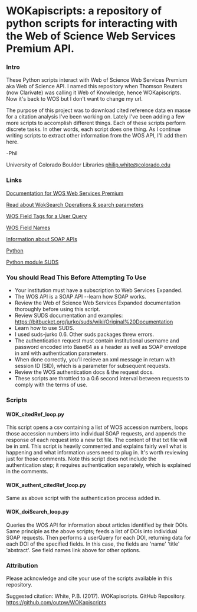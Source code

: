 # WOKapiscripts: a repository of python scripts for interacting with the Web of Science Web Services Premium API. 

### Intro

These Python scripts interact with Web of Science Web Services Premium aka Web of Science API. I named this repository when Thomson Reuters (now Clarivate) was calling it Web of Knowledge, hence WOKapiscripts. Now it's back to WOS but I don't want to change my url.

The purpose of this project was to download cited reference data en masse for a citation analysis I've been working on. Lately I've been adding a few more scripts to accomplish different things. Each of these scripts perform discrete tasks. In other words, each script does one thing. As I continue writing scripts to extract other information from the WOS API, I'll add them here.

-Phil

University of Colorado Boulder Libraries
philip.white@colorado.edu

### Links

[Documentation for WOS Web Services Premium](http://ipscience-help.thomsonreuters.com/wosWebServicesExpanded/WebServicesExpandedOverviewGroup/Introduction.html)

[Read about WokSearch Operations & search parameters](http://ipscience-help.thomsonreuters.com/wosWebServicesExpanded/WebServiceOperationsGroup/WSPremiumOperations.html)

[WOS Field Tags for a User Query](http://ipscience-help.thomsonreuters.com/wosWebServicesExpanded/WebServiceOperationsGroup/WSPremiumOperations/wokSearchGroup/search/user_query/fieldTagsGroup/WOSfieldTags.html)

[WOS Field Names](http://ipscience-help.thomsonreuters.com/wosWebServicesExpanded/appendix1Group/wosfieldNameTable.html)

[Information about SOAP APIs](https://www.w3schools.com/xml/xml_soap.asp)

[Python](https://www.python.org/)

[Python module SUDS](https://bitbucket.org/jurko/suds/wiki/Original%20Documentation)

### You should Read This Before Attempting To Use

- Your institution must have a subscription to Web Services Expanded.
- The WOS API is a SOAP API --learn how SOAP works.
- Review the Web of Science Web Services Expanded documentation thoroughly before using this script.
- Review SUDS documentation and examples: https://bitbucket.org/jurko/suds/wiki/Original%20Documentation 
- Learn how to use SUDS.
- I used suds-jurko 0.6. Other suds packages threw errors.
- The authentication request must contain institutional username and password encoded into Base64 as a header as well as SOAP envelope in xml with authentication parameters.
- When done correctly, you'll recieve an xml message in return with session ID (SID), which is a parameter for subsequent requests.
- Review the WOS authentication docs & the request docs.
- These scripts are throttled to a 0.6 second interval between requests to comply with the terms of use.
 
### Scripts

#### WOK_citedRef_loop.py
This script opens a csv containing a list of WOS accession numbers, loops those accession numbers into individual SOAP requests, and appends the response of each request into a new txt file. The content of that txt file will be in xml. This script is heavily commented and explains fairly well what is happening and what information users need to plug in. It's worth reviewing just for those comments. Note this script does not include the authentication step; it requires authentication separately, which is explained in the comments.

#### WOK_authent_citedRef_loop.py
Same as above script with the authentication process added in. 

#### WOK_doiSearch_loop.py
Queries the WOS API for information about articles identified by their DOIs. Same principle as the above scripts; feeds a list of DOIs into individual SOAP requests. Then performs a userQuery for each DOI, returning data for each DOI of the specified fields. In this case, the fields are 'name' 'title' 'abstract'. See field names link above for other options. 

### Attribution
Please acknowledge and cite your use of the scripts available in this repository.

Suggested citation: White, P.B. (2017). WOKapiscripts. GitHub Repository. https://github.com/outpw/WOKapiscripts
